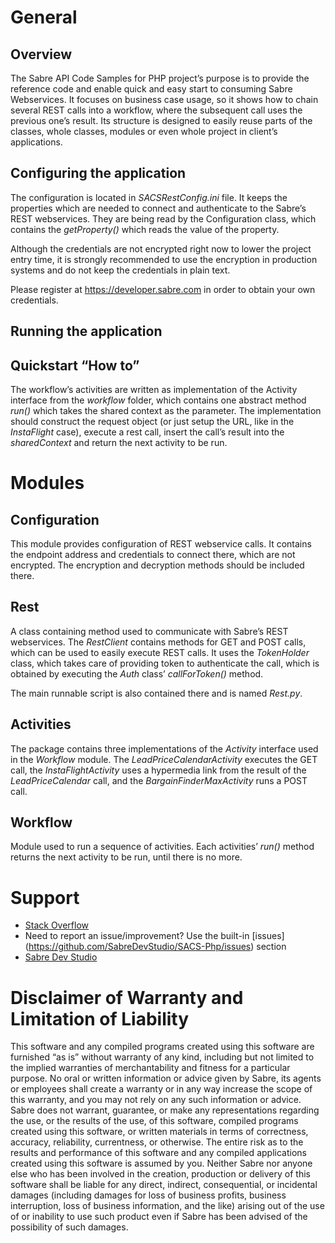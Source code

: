 # General
## Overview
The Sabre API Code Samples for PHP project’s purpose is to provide the reference code and enable quick and easy start to consuming Sabre Webservices. It focuses on business case usage, so it shows how to chain several REST calls into a workflow, where the subsequent call uses the previous one’s result. Its structure is designed to easily reuse parts of the classes, whole classes, modules or even whole project in client’s applications.
## Configuring the application
The configuration is located in *SACSRestConfig.ini* file. It keeps the properties which are needed to connect and authenticate to the Sabre’s REST webservices. They are being read by the Configuration class, which contains the *getProperty()* which reads the value of the property.

Although the credentials are not encrypted right now to lower the project entry time, it is strongly recommended to use the encryption in production systems and do not keep the credentials in plain text.

Please register at https://developer.sabre.com in order to obtain your own credentials.

## Running the application
## Quickstart “How to”
The workflow’s activities are written as implementation of the Activity interface from the *workflow* folder, which contains one abstract method *run()* which takes the shared context as the parameter. The implementation should construct the request object (or just setup the URL, like in the *InstaFlight* case), execute a rest call, insert the call’s result into the *sharedContext* and return the next activity to be run.

# Modules
## Configuration
This module provides configuration of REST webservice calls. It contains the endpoint address and credentials to connect there, which are not encrypted. The encryption and decryption methods should be included there.

## Rest
A class containing method used to communicate with Sabre’s REST webservices. The *RestClient* contains methods for GET and POST calls, which can be used to easily execute REST calls. It uses the *TokenHolder* class, which takes care of providing token to authenticate the call, which is obtained by executing the *Auth* class’ *callForToken()* method.

The main runnable script is also contained there and is named *Rest.py*.

## Activities
The package contains three implementations of the *Activity* interface used in the *Workflow* module. The *LeadPriceCalendarActivity* executes the GET call, the *InstaFlightActivity* uses a hypermedia link from the result of the *LeadPriceCalendar* call, and the *BargainFinderMaxActivity* runs a POST call.

## Workflow
Module used to run a sequence of activities. Each activities’ *run()* method returns the next activity to be run, until there is no more.

# Support

- [Stack Overflow](http://stackoverflow.com/questions/tagged/sabre "Stack Overflow")
- Need to report an issue/improvement? Use the built-in [issues] (https://github.com/SabreDevStudio/SACS-Php/issues) section
- [Sabre Dev Studio](https://developer.sabre.com/)

# Disclaimer of Warranty and Limitation of Liability
This software and any compiled programs created using this software are furnished “as is” without warranty of any kind, including but not limited to the implied warranties of merchantability and fitness for a particular purpose. No oral or written information or advice given by Sabre, its agents or employees shall create a warranty or in any way increase the scope of this warranty, and you may not rely on any such information or advice. Sabre does not warrant, guarantee, or make any representations regarding the use, or the results of the use, of this software, compiled programs created using this software, or written materials in terms of correctness, accuracy, reliability, currentness, or otherwise. The entire risk as to the results and performance of this software and any compiled applications created using this software is assumed by you. Neither Sabre nor anyone else who has been involved in the creation, production or delivery of this software shall be liable for any direct, indirect, consequential, or incidental damages (including damages for loss of business profits, business interruption, loss of business information, and the like) arising out of the use of or inability to use such product even if Sabre has been advised of the possibility of such damages.
